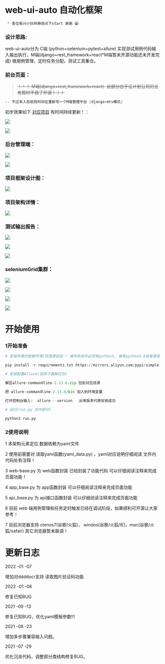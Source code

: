 # web-ui-auto 自动化框架


```css 
 * 各位有兴小伙伴麻烦点下start 谢谢 😁
``` 

### 设计思路:

  web-ui-auto分为 C端 (python+selenium+pytest+allure) 实现测试用例代码输入输出执行，M端(django+rest_framework+react*M端暂未开源功能还未开发完成) 
做用例管理，定时任务分配，测试工具集合。

### 前台页面：

> ~~！！！ M端(django+rest_framework+react）此部分由于设计到公司的业务暂时不做了开源！！！~~


```css 
-- 不过本人目前找时间在重新写一个M端管理平台 (django+mtv模式)
```

初步效果如下 [对应项目](https://github.com/hanwenlu2016/Salvation) 有时间持续更新！：

![](https://github.com/hanwenlu2016/web-ui/blob/main/doct/img/001.png)

![](https://github.com/hanwenlu2016/web-ui/blob/main/doct/img/003.png)

### 后台管理端：

![](https://github.com/hanwenlu2016/web-ui/blob/main/doct/img/admin1.png)

![](https://github.com/hanwenlu2016/web-ui/blob/main/doct/img/admin2.png)

### 项目框架设计图：

![](https://github.com/hanwenlu2016/web-ui/blob/main/doct/img/frame.png)

### 项目架构详情：

![](https://github.com/hanwenlu2016/web-ui/blob/main/doct/img/frameexplain.png)

### 测试输出报告：

![](https://github.com/hanwenlu2016/web-ui/blob/main/doct/img/run001.jpg)

![](https://github.com/hanwenlu2016/web-ui/blob/main/doct/img/run002.jpg)

![](https://github.com/hanwenlu2016/web-ui/blob/main/doct/img/run003.jpg)

### seleniumGrid集群：

![](https://github.com/hanwenlu2016/web-ui/blob/main/doct/img/run1.jpg)

![](https://github.com/hanwenlu2016/web-ui/blob/main/doct/img/run2.jpg)

![](https://github.com/hanwenlu2016/web-ui/blob/main/doct/img/run3.jpg)

![](https://github.com/hanwenlu2016/web-ui/blob/main/doct/img/run4.jpg)


# 开始使用

### 1开始准备


```python
# 安装所需的依赖环境(阿里源安装 * 操作系统中必须有python3, 推荐python3.8或者更高版本)

pip install -r requirements.txt https://mirrors.aliyun.com/pypi/simple  

# 安装配置Allure(官网下载解压包)

解压allure-commandline-2.13.6.zip 包到对应目录

把 allure-commandline-2.13.6/bin 加入到环境变量

打开控制台输入:  allure --version   出来版本代表安装成功
    
# 运行(run.py 文件即可)

python3 run.py

```

### 2使用说明

1 本架构元素定位 数据依赖为yaml文件 

2 使用前需要对 读取yaml函数(yaml_data.py) ，yaml对应说明仔细阅读 文件内代码处有注释！

3 web-base.py 为 web函数封装 已经封装了功能代码 可以仔细阅读注释来完成页面功能！

4 app_base.py 为 app函数封装 可以仔细阅读注释来完成页面功能

5 api_base.py 为 api接口函数封装 可以仔细阅读注释来完成页面功能

6 目前 web 端用例管理和任务定时触发已经在调试阶段，如果顺利可开源让大家参考！

7 目前浏览器支持 ctenos7(谷歌/火狐)， windos(谷歌/火狐/IE)，mac(谷歌/火狐/safair) 其它浏览器暂未联调！


# 更新日志

2022 -01 -07

增加对ddddocr支持 读取图片验证码功能

2022 -01 -06

修复已知BUG

2021 -09 -13

修复已知BUG，优化yaml模板参数!!!

2021 -08 -23

增加多步骤兼容输入问题。

2021 -07 -29

优化沉余代码，调整部分类结构修复BUG。



